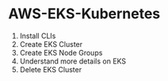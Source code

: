 # AWS-EKS-Kubernetes

1. Install CLIs
2. Create EKS Cluster
3. Create EKS Node Groups
4. Understand more details on EKS
5. Delete EKS Cluster
